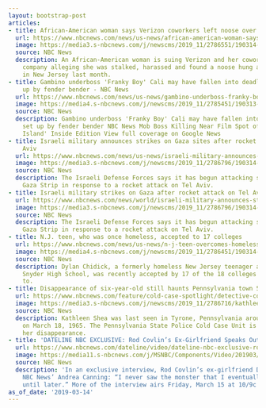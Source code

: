 ```yaml
---
layout: bootstrap-post
articles:
- title: African-American woman says Verizon coworkers left noose over her desk
  url: https://www.nbcnews.com/news/us-news/african-american-woman-says-verizon-coworkers-left-noose-over-her-n983451
  image: https://media3.s-nbcnews.com/j/newscms/2019_11/2786551/190314-marisa-powell-verizon-noose-ew-602p_cde2658953acbe64efb5db6e38416c3e.nbcnews-fp-1200-630.jpg
  source: NBC News
  description: An African-American woman is suing Verizon and her coworkers at the
    company alleging she was stalked, harassed and found a noose hung above her desk
    in New Jersey last month.
- title: Gambino underboss 'Franky Boy' Cali may have fallen into deadly trap set
    up by fender bender - NBC News
  url: https://www.nbcnews.com/news/us-news/gambino-underboss-franky-boy-cali-may-have-fallen-deadly-trap-n983496
  image: https://media4.s-nbcnews.com/j/newscms/2019_11/2785451/190313-frank-cali-gambino-crime-boss-2013-ac-1159p_b118a5faa929253409003de0531b384b.nbcnews-fp-1200-630.jpg
  source: NBC News
  description: Gambino underboss 'Franky Boy' Cali may have fallen into deadly trap
    set up by fender bender NBC News Mob Boss Killing Near Film Spot of 'Made in Staten
    Island' Inside Edition View full coverage on Google News
- title: Israeli military announces strikes on Gaza sites after rocket attack on Tel
    Aviv
  url: https://www.nbcnews.com/news/us-news/israeli-military-announces-strikes-gaza-sites-after-rocket-attack-tel-n983551
  image: https://media3.s-nbcnews.com/j/newscms/2019_11/2786796/190314-gaza-missile-strike-ac-823p_7fc7919affb011ebcdfb3d874ddc0d02.nbcnews-fp-1200-630.jpg
  source: NBC News
  description: The Israeli Defense Forces says it has begun attacking sites in the
    Gaza Strip in response to a rocket attack on Tel Aviv.
- title: Israeli military strikes on Gaza after rocket attack on Tel Aviv
  url: https://www.nbcnews.com/news/world/israeli-military-announces-strikes-gaza-sites-after-rocket-attack-tel-n983551
  image: https://media3.s-nbcnews.com/j/newscms/2019_11/2786796/190314-gaza-missile-strike-ac-823p_7fc7919affb011ebcdfb3d874ddc0d02.nbcnews-fp-1200-630.jpg
  source: NBC News
  description: The Israeli Defense Forces says it has begun attacking sites in the
    Gaza Strip in response to a rocket attack on Tel Aviv.
- title: N.J. teen, who was once homeless, accepted to 17 colleges
  url: https://www.nbcnews.com/news/us-news/n-j-teen-overcomes-homelessness-gets-accepted-17-college-n983476
  image: https://media4.s-nbcnews.com/j/newscms/2019_11/2786451/190314-dylan-chidick-nn-ew-433p_c8089efe4fd05d058a44002514c441fc.nbcnews-fp-1200-630.jpg
  source: NBC News
  description: Dylan Chidick, a formerly homeless New Jersey teenager attending Henry
    Snyder High School, was recently accepted by 17 of the 18 colleges he applied
    to.
- title: Disappearance of six-year-old still haunts Pennsylvania town 54 years later
  url: https://www.nbcnews.com/feature/cold-case-spotlight/detective-community-still-searching-kathleen-shea-54-years-after-she-n983546
  image: https://media3.s-nbcnews.com/j/newscms/2019_11/2786716/kathleen_shea_main_art_a6d9a4e4bc8e777a5990b6756a861c0e.nbcnews-fp-1200-630.jpg
  source: NBC News
  description: Kathleen Shea was last seen in Tyrone, Pennsylvania around 12:10 p.m.
    on March 18, 1965. The Pennsylvania State Police Cold Case Unit is investigating
    her disappearance.
- title: 'DATELINE NBC EXCLUSIVE: Rod Covlin’s Ex-Girlfriend Speaks Out'
  url: https://www.nbcnews.com/dateline/video/dateline-nbc-exclusive-rod-covlin-s-ex-girlfriend-speaks-out-1458363971950
  image: https://media11.s-nbcnews.com/j/MSNBC/Components/Video/201903/dtl_promo_covlinpress_190314.nbcnews-fp-1200-630.jpg
  source: NBC News
  description: 'In an exclusive interview, Rod Covlin’s ex-girlfriend Debra Oles tells
    NBC News’ Andrea Canning: “I never saw the monster that I eventually came to know
    until later.” More of the interview airs Friday, March 15 at 10/9c on NBC.'
as_of_date: '2019-03-14'
---
```


